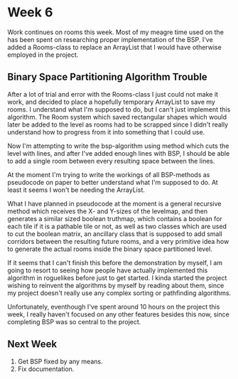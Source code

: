 # Week 6

Work continues on rooms this week. Most of my meagre time used on the  has been spent on researching proper implementation of the BSP. I've added a Rooms-class to replace an ArrayList<Room> that I would have otherwise employed in the project.  

## Binary Space Partitioning Algorithm Trouble

After a lot of trial and error with the Rooms-class I just could not make it work, and decided to place a hopefully temporary ArrayList to save my rooms.  I understand what I'm supposed to do, but I can't just implement this algorithm. The Room system which saved rectangular shapes which would later be added to the level as rooms had to be scrapped since I didn't really understand how to progress from it into something that I could use.  

Now I'm attempting to write the bsp-algorithm using method which cuts the level with lines, and after I've added enough lines with BSP, I should be able to add a single room between every resulting space between the lines.  

At the moment I'm trying to write the workings of all BSP-methods as pseudocode on paper to better understand what I'm supposed to do. At least it seems I won't be needing the ArrayList.  

What I have planned in pseudocode at the moment is a general recursive method which receives the X- and Y-sizes of the levelmap, and then generates a similar sized boolean truthmap, which contains a boolean for each tile if it is a pathable tile or not, as well as two classes which are used to cut the boolean matrix, an ancillary class that is supposed to add small corridors between the resulting future rooms, and a very primitive idea how to generate the actual rooms inside the binary space partitioned level.  

If it seems that I can't finish this before the demonstration by myself, I am going to resort to seeing how people have actually implemented this algorithm in roguelikes before just to get started. I kinda started the project wishing to reinvent the algorithms by myself by reading about them, since my project doesn't really use any complex sorting or pathfinding algorithms.  

Unfortunately, eventhough I've spent around 10 hours on the project this week, I really haven't focused on any other features besides this now, since completing BSP was so central to the project.

## Next Week

1. Get BSP fixed by any means.
2. Fix documentation.
